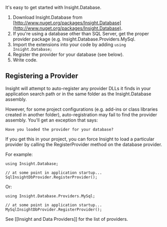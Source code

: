 It's easy to get started with Insight.Database.

1. Download Insight.Database from [http://www.nuget.org/packages/Insight.Database](http://www.nuget.org/packages/Insight.Database).
2. If you're using a database other than SQL Server, get the proper provider package (e.g. Insight.Database.Providers.MySql.
3. Import the extensions into your code by adding `using Insight.Database;`
4. Register the provider for your database (see below). 
5. Write code.

## Registering a Provider ##

Insight will attempt to auto-register any provider DLLs it finds in your application search path or in the same folder as the Insight.Database assembly.

However, for some project configurations (e.g. add-ins or class libraries created in another folder), auto-registration may fail to find the provider assembly. You'll get an exception that says:

	Have you loaded the provider for your database?

If you get this in your project, you can force Insight to load a particular provider by calling the RegisterProvider method on the database provider.

For example:

	using Insight.Database;

	// at some point in application startup...
	SqlInsightDbProvider.RegisterProvider();

Or:

	using Insight.Database.Providers.MySql;

	// at some point in application startup...
	MySqlInsightDbProvider.RegisterProvider();

See [[Insight and Data Providers]] for the list of providers.
